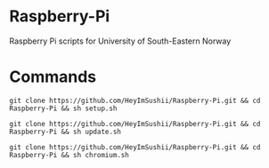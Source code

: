 # Raspberry-Pi
Raspberry Pi scripts for University of South-Eastern Norway

# Commands
`git clone https://github.com/HeyImSushii/Raspberry-Pi.git && cd Raspberry-Pi && sh setup.sh`

`git clone https://github.com/HeyImSushii/Raspberry-Pi.git && cd Raspberry-Pi && sh update.sh`

`git clone https://github.com/HeyImSushii/Raspberry-Pi.git && cd Raspberry-Pi && sh chromium.sh`
